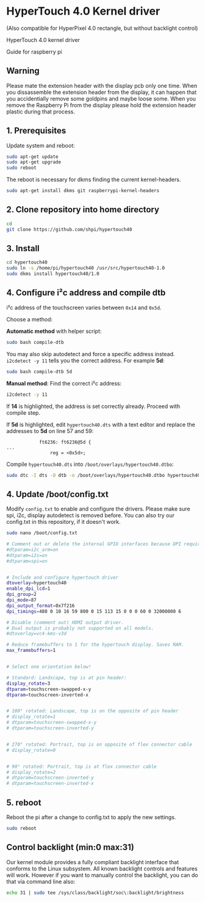 # HyperTouch 4.0 Kernel driver

(Also compatible for HyperPixel 4.0 rectangle, but without backlight control)

HyperTouch 4.0 kernel driver

Guide for raspberry pi 

## Warning

Please mate the extension header with the display pcb only one time. When you dissassemble the extension header from the display,
it can happen that you accidentially remove some goldpins and maybe loose some. When you remove the Raspberry Pi from the display please hold the extension header plastic during that process.

## 1. Prerequisites

Update system and reboot:
```bash
sudo apt-get update
sudo apt-get upgrade
sudo reboot
```

The reboot is necessary for dkms finding the current kernel-headers.


```bash
sudo apt-get install dkms git raspberrypi-kernel-headers
```

## 2. Clone repository into home directory

```bash
cd
git clone https://github.com/shpi/hypertouch40
```

## 3. Install

```bash
cd hypertouch40
sudo ln -s /home/pi/hypertouch40 /usr/src/hypertouch40-1.0
sudo dkms install hypertouch40/1.0
```

## 4. Configure i²c address and compile dtb

i²c address of the touchscreen varies between `0x14` and `0x5d`.

Choose a method:

**Automatic method** with helper script:
```bash
sudo bash compile-dtb
```

You may also skip autodetect and force a specific address instead. `i2cdetect -y 11` tells you the correct address. For example **5d**:
```bash
sudo bash compile-dtb 5d
```


**Manual method**: 
Find the correct i²c address:
```bash
i2cdetect -y 11
```

If **14** is highlighted, the address is set correctly already. Proceed with compile step.

If **5d** is highlighted, edit `hypertouch40.dts` with a text editor and replace the addresses to **5d** on line 57 and 59:
```
            ft6236: ft6236@5d {
...
                reg = <0x5d>;
```

Compile `hypertouch40.dts` into `/boot/overlays/hypertouch40.dtbo`:
```bash
sudo dtc -I dts -O dtb -o /boot/overlays/hypertouch40.dtbo hypertouch40.dts
```

## 4. Update /boot/config.txt

Modify `config.txt` to enable and configure the drivers. Please make sure spi, i2c, display autodetect is removed before. You can also try our config.txt in this repository, if it doesn't work.

```bash
sudo nano /boot/config.txt
```

```bash
# Comment out or delete the internal GPIO interfaces because DPI requires most of the pins itself.
#dtparam=i2c_arm=on
#dtparam=i2s=on
#dtparam=spi=on


# Include and configure hypertouch driver
dtoverlay=hypertouch40
enable_dpi_lcd=1
dpi_group=2
dpi_mode=87
dpi_output_format=0x7f216
dpi_timings=480 0 10 16 59 800 0 15 113 15 0 0 0 60 0 32000000 6

# Disable (comment out) HDMI output driver.
# Dual output is probably not supported on all models.
#dtoverlay=vc4-kms-v3d

# Reduce framebuffers to 1 for the hypertouch display. Saves RAM.
max_framebuffers=1


# Select one orientation below!

# Standard: Landscape, top is at pin header:
display_rotate=3
dtparam=touchscreen-swapped-x-y
dtparam=touchscreen-inverted-x


# 180° rotated: Landscape, top is on the opposite of pin header
# display_rotate=1
# dtparam=touchscreen-swapped-x-y
# dtparam=touchscreen-inverted-y


# 270° rotated: Portrait, top is on opposite of flex connector cable
# display_rotate=0


# 90° rotated: Portrait, top is at flex connector cable
# display_rotate=2
# dtparam=touchscreen-inverted-y
# dtparam=touchscreen-inverted-x

```

## 5. reboot

Reboot the pi after a change to config.txt to apply the new settings.

```bash
sudo reboot
```


## Control backlight (min:0 max:31)

Our kernel module provides a fully compliant backlight interface that conforms to the Linux subsystem. All known backlight controls and features will work. However if you want to manually control the backlight, you can do that via command line also:

```bash
echo 31 | sudo tee /sys/class/backlight/soc\:backlight/brightness
```
